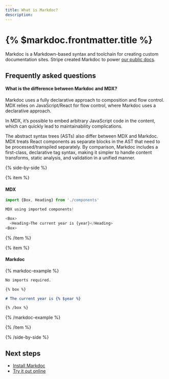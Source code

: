 ```yaml
---
title: What is Markdoc?
description:
---
```


# {% $markdoc.frontmatter.title %}

Markdoc is a Markdown-based syntax and toolchain for creating custom documentation sites. Stripe created Markdoc to power [our public docs](http://stripe.com/docs).

## Frequently asked questions

#### What is the difference between Markdoc and MDX?

Markdoc uses a fully declarative approach to composition and flow control. MDX relies on JavaScript/React for flow control, where Markdoc uses a declarative approach.

In MDX, it’s possible to embed arbitrary JavaScript code in the content, which can quickly lead to maintainability complications.

The abstract syntax trees (ASTs) also differ between MDX and Markdoc. MDX treats React components as separate blocks in the AST that need to be processed/transpiled separately. By comparison, Markdoc includes a first-class, declarative tag syntax, making it simpler to handle content transforms, static analysis, and validation in a unified manner.

{% side-by-side %}

{% item %}

#### MDX

```js
import {Box, Heading} from './components'

MDX using imported components!

<Box>
  <Heading>The current year is {year}</Heading>
<Box>
```

{% /item %}

{% item %}

#### Markdoc

{% markdoc-example %}

```md
No imports required.

{% box %}

# The current year is {% $year %}

{% /box %}
```

{% /markdoc-example %}

{% /item %}

{% /side-by-side %}

## Next steps

- [Install Markdoc](/docs/getting-started)
- [Try it out online](/sandbox)
